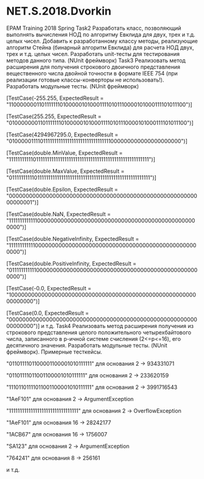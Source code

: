 # NET.S.2018.Dvorkin
EPAM Training 2018 Spring
Task2
Разработать класс, позволяющий выполнять вычисления НОД по алгоритму Евклида для двух, трех и т.д. целых чисел. Добавить к разработанному классу методы, реализующие алгоритм Стейна (бинарный алгоритм Евклида) для расчета НОД двух, трех и т.д. целых чисел. Разработать unit-тесты для тестирования методов данного типа. (NUnit фреймворк)
Task3
Реализовать метод расширения для получения строкового двоичного представления вещественного числа двойной точности в формате IEEE 754 (при реализации готовые классы-конверторы не использовать!). Разработать модульные тесты. (NUnit фреймворк)

[TestCase(-255.255, ExpectedResult = "1100000001101111111010000010100011110101110000101000111101011100")]

[TestCase(255.255, ExpectedResult = "0100000001101111111010000010100011110101110000101000111101011100")]

[TestCase(4294967295.0, ExpectedResult = "0100000111101111111111111111111111111111111000000000000000000000")]

[TestCase(double.MinValue, ExpectedResult = "1111111111101111111111111111111111111111111111111111111111111111")]

[TestCase(double.MaxValue, ExpectedResult = "0111111111101111111111111111111111111111111111111111111111111111")]

[TestCase(double.Epsilon, ExpectedResult = "0000000000000000000000000000000000000000000000000000000000000001")]

[TestCase(double.NaN, ExpectedResult = "1111111111111000000000000000000000000000000000000000000000000000")]

[TestCase(double.NegativeInfinity, ExpectedResult = "1111111111110000000000000000000000000000000000000000000000000000")]

[TestCase(double.PositiveInfinity, ExpectedResult = "0111111111110000000000000000000000000000000000000000000000000000")]

[TestCase(-0.0, ExpectedResult = "1000000000000000000000000000000000000000000000000000000000000000")]

[TestCase(0.0, ExpectedResult = "0000000000000000000000000000000000000000000000000000000000000000")] и т.д.
Task4
Реализовать метод расширения получения из строкового представления целого положительного четырехбайтового числа, записанного в p-ичной системе счисления (2<=p<=16), его десятичного значения. Разработать модульные тесты. (NUnit фреймворк). Примерные тесткейсы.

"0110111101100001100001010111111" для основания 2 -> 934331071

"01101111011001100001010111111" для основания 2 -> 233620159

"11101101111011001100001010111111" для основания 2 -> 3991716543

"1AeF101" для основания 2 -> ArgumentException

"11111111111111111111111111111111" для основания 2 -> OverflowException

"1AeF101" для основания 16 -> 28242177

"1ACB67" для основания 16 -> 1756007

"SA123" для основания 2 -> ArgumentException

"764241" для основания 8 -> 256161

и т.д.
